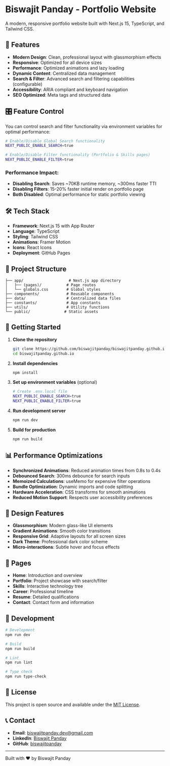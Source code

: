 # Biswajit Panday - Portfolio Website

A modern, responsive portfolio website built with Next.js 15, TypeScript, and Tailwind CSS.

## 🚀 Features

- **Modern Design**: Clean, professional layout with glassmorphism effects
- **Responsive**: Optimized for all device sizes
- **Performance**: Optimized animations and lazy loading
- **Dynamic Content**: Centralized data management
- **Search & Filter**: Advanced search and filtering capabilities (configurable)
- **Accessibility**: ARIA compliant and keyboard navigation
- **SEO Optimized**: Meta tags and structured data

## 🎛️ Feature Control

You can control search and filter functionality via environment variables for optimal performance:

```bash
# Enable/Disable Global Search functionality
NEXT_PUBLIC_ENABLE_SEARCH=true

# Enable/Disable Filter functionality (Portfolio & Skills pages)  
NEXT_PUBLIC_ENABLE_FILTER=true
```

### Performance Impact:
- **Disabling Search**: Saves ~70KB runtime memory, ~300ms faster TTI
- **Disabling Filters**: 15-20% faster initial render on portfolio page
- **Both Disabled**: Optimal performance for static portfolio viewing

## 🛠️ Tech Stack

- **Framework**: Next.js 15 with App Router
- **Language**: TypeScript
- **Styling**: Tailwind CSS
- **Animations**: Framer Motion
- **Icons**: React Icons
- **Deployment**: GitHub Pages

## 📁 Project Structure

```
├── app/                    # Next.js app directory
│   ├── (pages)/           # Page routes
│   └── globals.css        # Global styles
├── components/            # Reusable components
├── data/                  # Centralized data files
├── constants/             # App constants
├── utils/                 # Utility functions
└── public/               # Static assets
```

## 🚀 Getting Started

1. **Clone the repository**
   ```bash
   git clone https://github.com/biswajitpanday/biswajitpanday.github.io.git
   cd biswajitpanday.github.io
   ```

2. **Install dependencies**
   ```bash
   npm install
   ```

3. **Set up environment variables** (optional)
   ```bash
   # Create .env.local file
   NEXT_PUBLIC_ENABLE_SEARCH=true
   NEXT_PUBLIC_ENABLE_FILTER=true
   ```

4. **Run development server**
   ```bash
   npm run dev
   ```

5. **Build for production**
   ```bash
   npm run build
   ```

## 📊 Performance Optimizations

- **Synchronized Animations**: Reduced animation times from 0.8s to 0.4s
- **Debounced Search**: 300ms debounce for search inputs
- **Memoized Calculations**: useMemo for expensive filter operations
- **Bundle Optimization**: Dynamic imports and code splitting
- **Hardware Acceleration**: CSS transforms for smooth animations
- **Reduced Motion Support**: Respects user accessibility preferences

## 🎨 Design Features

- **Glassmorphism**: Modern glass-like UI elements
- **Gradient Animations**: Smooth color transitions
- **Responsive Grid**: Adaptive layouts for all screen sizes
- **Dark Theme**: Professional dark color scheme
- **Micro-interactions**: Subtle hover and focus effects

## 📱 Pages

- **Home**: Introduction and overview
- **Portfolio**: Project showcase with search/filter
- **Skills**: Interactive technology tree
- **Career**: Professional timeline
- **Resume**: Detailed qualifications
- **Contact**: Contact form and information

## 🔧 Development

```bash
# Development
npm run dev

# Build
npm run build

# Lint
npm run lint

# Type check
npm run type-check
```

## 📄 License

This project is open source and available under the [MIT License](LICENSE).

## 📞 Contact

- **Email**: biswajitpanday.dev@gmail.com
- **LinkedIn**: [Biswajit Panday](https://linkedin.com/in/biswajitpanday)
- **GitHub**: [biswajitpanday](https://github.com/biswajitpanday)

---

Built with ❤️ by Biswajit Panday
